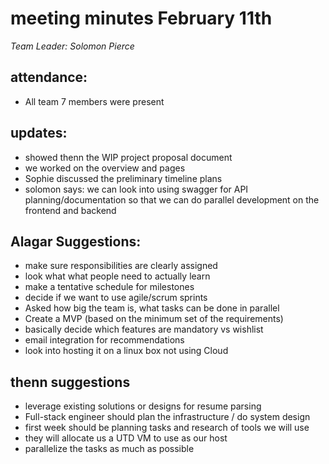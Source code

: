 ﻿# meeting minutes February 11th
*Team Leader: Solomon Pierce*

## attendance:
* All team 7 members were present






## updates: 
- showed thenn the WIP project proposal document
- we worked on the overview and pages
- Sophie discussed the preliminary timeline plans
- solomon says: we can look into using swagger for API planning/documentation so that we can do parallel development on the frontend and backend






## Alagar Suggestions:
- make sure responsibilities are clearly assigned
- look what what people need to actually learn
- make a tentative schedule for milestones
- decide if we want to use agile/scrum sprints 
- Asked how big the team is, what tasks can be done in parallel 
- Create a MVP (based on the minimum set of the requirements)
- basically decide which features are mandatory vs wishlist
- email integration for recommendations
- look into hosting it on a linux box not using Cloud


## thenn suggestions
- leverage existing solutions or designs for resume parsing
- Full-stack engineer should plan the infrastructure / do system design
- first week should be planning tasks and research of tools we will use
- they will allocate us a UTD VM to use as our host
- parallelize the tasks as much as possible
